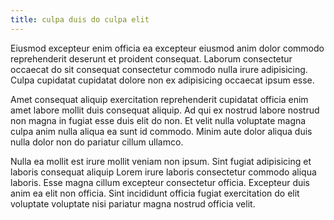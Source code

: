 ```yaml
---
title: culpa duis do culpa elit
---
```


Eiusmod excepteur enim officia ea excepteur eiusmod anim dolor commodo reprehenderit deserunt et proident consequat. Laborum consectetur occaecat do sit consequat consectetur commodo nulla irure adipisicing. Culpa cupidatat cupidatat dolore non ex adipisicing occaecat ipsum esse.

Amet consequat aliquip exercitation reprehenderit cupidatat officia enim amet labore mollit duis consequat aliquip. Ad qui ex nostrud labore nostrud non magna in fugiat esse duis elit do non. Et velit nulla voluptate magna culpa anim nulla aliqua ea sunt id commodo. Minim aute dolor aliqua duis nulla dolor non do pariatur cillum ullamco.

Nulla ea mollit est irure mollit veniam non ipsum. Sint fugiat adipisicing et laboris consequat aliquip Lorem irure laboris consectetur commodo aliqua laboris. Esse magna cillum excepteur consectetur officia. Excepteur duis anim ea elit non officia. Sint incididunt officia fugiat exercitation do elit voluptate voluptate nisi pariatur magna nostrud officia velit.